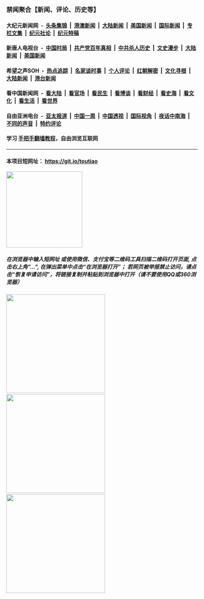 ### 禁闻聚合【新闻、评论、历史等】

#### 大纪元新闻网 &nbsp;-&nbsp; [头条集锦](indexes/E头条集锦.md?t=02141911) &nbsp;|&nbsp; [港澳新闻](indexes/E港澳新闻.md?t=02141911)  &nbsp;|&nbsp; [大陆新闻](indexes/E大陆新闻.md?t=02141911) &nbsp;|&nbsp; [美国新闻](indexes/E美国新闻.md?t=02141911) &nbsp;|&nbsp; [国际新闻](indexes/E国际新闻.md?t=02141911) &nbsp;|&nbsp; [专栏文集](indexes/E专栏文集.md?t=02141911) &nbsp;|&nbsp; [纪元社论](indexes/E纪元社论.md?t=02141911) &nbsp;|&nbsp; [纪元特稿](indexes/E纪元特稿.md?t=02141911) 

#### 新唐人电视台 &nbsp;-&nbsp; [中国时局](indexes/N中国时局.md?t=02141911) &nbsp;|&nbsp; [共产党百年真相](indexes/N共产党百年真相.md?t=02141911) &nbsp;|&nbsp; [中共杀人历史](indexes/N中共杀人历史.md?t=02141911) &nbsp;|&nbsp; [文史漫步](indexes/N文史漫步.md?t=02141911) &nbsp;|&nbsp; [大陆新闻](indexes/N大陆新闻.md?t=02141911) &nbsp;|&nbsp; [美国新闻](indexes/N美国新闻.md?t=02141911)

#### 希望之声SOH &nbsp;-&nbsp; [热点追踪](indexes/H热点追踪.md?t=02141911) &nbsp;|&nbsp; [名家谈时事](indexes/H名家谈时事.md?t=02141911) &nbsp;|&nbsp; [个人评论](indexes/H个人评论.md?t=02141911)  &nbsp;|&nbsp; [红朝解密](indexes/H红朝解密.md?t=02141911) &nbsp;|&nbsp; [文化寻根](indexes/H文化寻根.md?t=02141911) &nbsp;|&nbsp; [大陆新闻](indexes/H大陆新闻.md?t=02141911) &nbsp;|&nbsp; [港台新闻](indexes/H港台新闻.md?t=02141911)

#### 看中国新闻网 &nbsp;-&nbsp; [看大陆](indexes/S看大陆.md?t=02141911) &nbsp;|&nbsp; [看官场](indexes/S看官场.md?t=02141911) &nbsp;|&nbsp; [看民生](indexes/S看民生.md?t=02141911)  &nbsp;|&nbsp; [看博谈](indexes/S看博谈.md?t=02141911) &nbsp;|&nbsp; [看财经](indexes/S看财经.md?t=02141911) &nbsp;|&nbsp; [看史海](indexes/S看史海.md?t=02141911) &nbsp;|&nbsp; [看文化](indexes/S看文化.md?t=02141911) &nbsp;|&nbsp; [看生活](indexes/S看生活.md?t=02141911) &nbsp;|&nbsp; [看世界](indexes/S看世界.md?t=02141911)

#### 自由亚洲电台 &nbsp;-&nbsp; [亚太报道](indexes/R亚太报道.md?t=02141911) &nbsp;|&nbsp; [中国一周](indexes/R中国一周.md?t=02141911) &nbsp;|&nbsp; [中国透视](indexes/R中国透视.md?t=02141911)  &nbsp;|&nbsp; [国际视角](indexes/R国际视角.md?t=02141911) &nbsp;|&nbsp; [夜话中南海](indexes/R夜话中南海.md?t=02141911) &nbsp;|&nbsp; [不同的声音](indexes/R不同的声音.md?t=02141911) &nbsp;|&nbsp; [特约评论](indexes/R特约评论.md?t=02141911)

#### 学习 [手把手翻墙教程](https://github.com/gfw-breaker/guides/wiki)，自由浏览互联网

----

#### 本项目短网址： https://git.io/toutiao
<img src="https://raw.githubusercontent.com/gfw-breaker/banned-news/master/scripts/img/qr.png" width="200px"/>  

##### 在浏览器中输入短网址 或使用微信、支付宝等二维码工具扫描二维码打开页面, 点击右上角"...", 在弹出菜单中点击“在浏览器打开”； 若网页被举报禁止访问，请点击“恢复申请访问”，将链接复制并粘贴到浏览器中打开（请不要使用QQ或360浏览器）

<img src="https://raw.githubusercontent.com/gfw-breaker/banned-news/master/scripts/img/1.png" width="260px"/> &nbsp; <img src="https://raw.githubusercontent.com/gfw-breaker/banned-news/master/scripts/img/2.png" width="260px"/> &nbsp; <img src="https://raw.githubusercontent.com/gfw-breaker/banned-news/master/scripts/img/3.png" width="260px"/>
